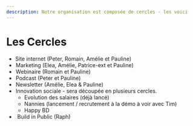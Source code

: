 ```yaml
---
description: Notre organisation est composée de cercles - les voici
---
```


# Les Cercles

* Site internet  (Peter, Romain, Amélie et Pauline) &#x20;
*  Marketing  (Elea, Amélie, Patrice-ext et Pauline)&#x20;
*  Webinaire (Romain et Pauline)&#x20;
*  Podcast (Peter et Pauline)&#x20;
*  Newsletter (Amélie, Elea & Pauline)
*  Innovation sociale - sera découpée en plusieurs cercles.&#x20;
  * Evolution des salaires (déjà lancé)
  * Nannies (lancement / recrutement à la démo à voir avec Tim)
  * Happy BD&#x20;
*   Build in Public (Raph)&#x20;
